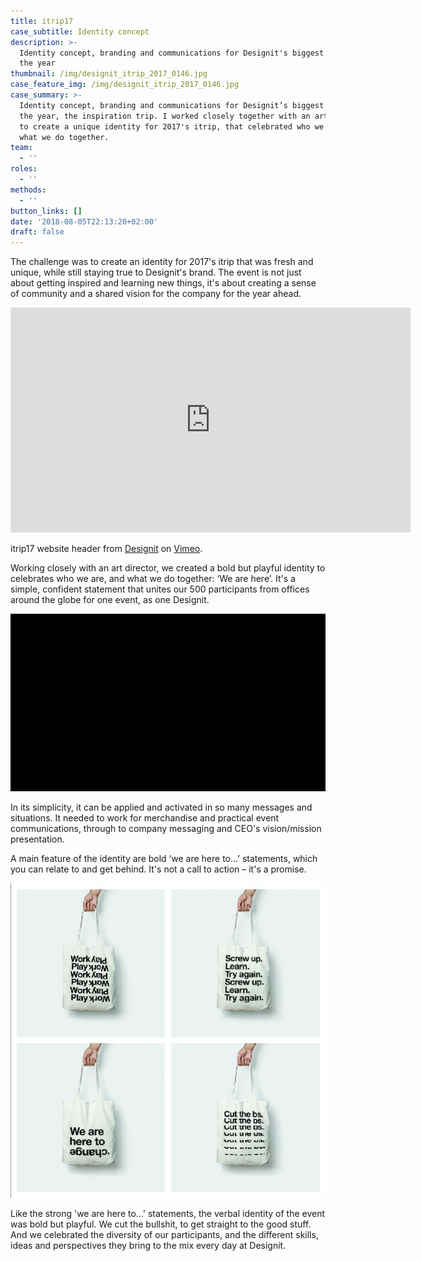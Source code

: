 ```yaml
---
title: itrip17
case_subtitle: Identity concept
description: >-
  Identity concept, branding and communications for Designit's biggest event of
  the year
thumbnail: /img/designit_itrip_2017_0146.jpg
case_feature_img: /img/designit_itrip_2017_0146.jpg
case_summary: >-
  Identity concept, branding and communications for Designit’s biggest event of
  the year, the inspiration trip. I worked closely together with an art director
  to create a unique identity for 2017's itrip, that celebrated who we are, and
  what we do together.
team:
  - ''
roles:
  - ''
methods:
  - ''
button_links: []
date: '2018-08-05T22:13:20+02:00'
draft: false
---
```

The challenge was to create an identity for 2017's itrip that was fresh and unique, while still staying true to Designit's brand. The event is not just about getting inspired and learning new things, it's about creating a sense of community and a shared vision for the company for the year ahead.

<iframe src="https://player.vimeo.com/video/283955612" width="640" height="360" frameborder="0" webkitallowfullscreen mozallowfullscreen allowfullscreen></iframe>
<p>itrip17 website header from <a href="https://vimeo.com/designit">Designit</a> on <a href="https://vimeo.com">Vimeo</a>.</p>

Working closely with an art director, we created a bold but playful identity to celebrates who we are, and what we do together: ‘We are here’. It's a simple, confident statement that unites our 500 participants from offices around the globe for one event, as one Designit.

![We are here (rolling through different languages) ](/img/wearehere_languages_1.gif)

In its simplicity, it can be applied and activated in so many messages and situations. It needed to work for merchandise and practical event communications, through to company messaging and CEO's vision/mission presentation.

A main feature of the identity are bold ‘we are here to...’ statements, which you can relate to and get behind. It's not a call to action – it's a promise.

![Tote bags reading: Work/Play; We are here to change; Cut the BS; Screw up, learn, try again ](/img/totes-collage.png)

Like the strong 'we are here to...' statements, the verbal identity of the event was bold but playful. We cut the bullshit, to get straight to the good stuff. And we celebrated the diversity of our participants, and the different skills, ideas and perspectives they bring to the mix every day at Designit.
